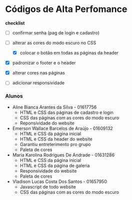 # Códigos de Alta Perfomance  
**checklist**
- [ ] confirmar senha (pag de login e cadastro) 
- [ ] alterar as cores do modo escuro no CSS
  - [X] colocar o botão em todas as páginas da header
- [X]  padronizar o footer e o header
- [X]  alterar cores nas páginas
- [ ]  adicionar responsividade


### Alunos  
- Aline Bianca Arantes da Silva - 01617756  
  - HTML e CSS das páginas de cadastro e login  
  - CSS das páginas com as cores do modo escuro  
  - Reponsividade do website  
- Emerson Wallace Barcelos de Araújo - 01609132  
  - HTML e CSS da página inicial
  - HTML e CSS da header do website
  - Garantiu entreterimento pro grupo
  - Paleta de cores
- Maria Karolina Rodrigues De Andrade - 01631286   
  - HTML e CSS da página inicial  
  - HTML e CSS da página de galeria
  - Responsividade do website 
  - Paleta de cores
- Vladison Lucas Costa Dos Santos - 01657950  
  - Javascript de todo website
  - CSS das páginas com as cores do modo escuro
